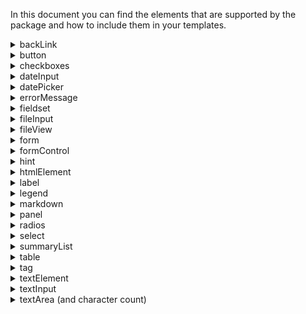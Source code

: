 In this document you can find the elements that are supported by the package and how to include them in your templates.

<details>
  <summary>backLink</summary>
  
## backLink

This element is used to add a back link as defined in the [UDS - backLink](https://gov-cy.github.io/govcy-design-system-docs/components/back_link/).

**Element name** : `backLink`

**Parameters** :
```js
/**
@param {string} lang The language used. Can be 'en','el'. Optional. 
@param {object} text The button text. Will escape text. Example `{en:"Content",el:"Περιεχομένο"}` 
@param {string} classes Additional classes to add to the button. Optional 
@param {string} href The URL to navigate when clicked. Optional, default is 'javascript:history.back()'
**/ 
```

**JSON Example** 
```json
{
    "element": "backLink",
    "params": {
        "text": {
            "en": "Back",
            "el": "Πίσω"
        }
    }
}
```

**Nunjucks Example** 

```Nunjucks
{{ 
    govcyElement(
        "backLink",
        {text:{en:"Back",el:"Πίσω"} }
    ) 
}}
```
</details>

<details>
  <summary>button</summary>
  
## button

This element is used to add a button as defined in the [UDS - button](https://gov-cy.github.io/govcy-design-system-docs/components/button/).

**Element name** : `button`

**Parameters** :
```js
/**
 @param {string} lang The language used. Can be 'en','el'. Optional. 
 @param {object} text The button text. Will escape text. Example `{en:"Content",el:"Περιεχομένο"}` 
 @param {string} variant The button variant. Optional, default is 'primary'. Can be 'primary', 'secondary', 'warning', 'success' 
 @param {string} id The id of the button. Optional 
 @param {string} type The button input type. Optional, default is button. Can be button or submit 
 @param {string} classes Additional classes to add to the button. Optional 
 @param {string} prototypeNavigate WARNING Only to be used for prototypes. the URL to navigate when clicked Optional
**/ 
```

**JSON Example** 
```json
{
    "element": "button",
    "params": {
        "text": {
            "en": "Continue",
            "el": "Συνέχεια"
        },
        "variant": "success",
        "id": "success-button"
    }
}
```

**Nunjucks Example** 

```Nunjucks
{{ 
    govcyElement(
        "button",
        {
            text:{en:"Continue",el:"Συνέχεια"}, 
            variant:"success", 
            id:"success-button"
        }
    ) 
}}
```
</details>

<details>
  <summary>checkboxes</summary>
  
## checkboxes

This element is used to add checkboxes as defined in the [UDS - checkbox](https://gov-cy.github.io/govcy-design-system-docs/components/checkbox/).

**Element name** : `checkboxes`

**Parameters** :
```js
/**
 @param {object} legend The legend text. Will escape text. Example `{en:"Content",el:"Περιεχομένο"}`
 @param {string} id The id prefix for the options. Will escape text. 
 @param {string} name The name used in checkbox. Will escape text. 
 @param {string} hint The hint text. Optional. Will escape text 
 @param {boolean} isPageHeading Is the label also the page heading? Optional, default is false. Can be true,false 
 @param {string} classes Additional classes to add to the outer fieldset. Optional 
 @param {object} error If not empty there is an error message and displays the error variant. Optional, default is ''. Will escape text. Example `{en:"Content",el:"Περιεχομένο"}`
 @param {boolean} hideFormControlError If true, hides the form control error (red line on the left). Mostly used in conditional radio elements. Optional    
 @param {string} lang The language used. Can be 'en','el'. Optional.
 @param {array} items The array of items to turn onto checkbox 
    i.e. `[
            {
                value: "yes",
                text: {en:"Yes",el:"Ναι"}
            },
            {
                value: "no",
                text: {en:"No",el:"Όχι"}
            },
            {
                type: "or",
                altOrText: {en:"If not",el:"Αν όχι"},
                value: "maybe",
                hint: {en:"We want you to be absolutely sure",el:"Θέλουμε να είστε απολύτως σίγουροι"},
                text: {en:"Maybe",el:"Ίσως"}
            }
        ]`
        @param {string} item.type The item type. Can be empty,'or','and'. Optional, default is empty  
        @param {string} item.value The value of the checkbox.  
        @param {object} item.text The label of the checkbox. Example `{en:"Content",el:"Περιεχομένο"}`  
        @param {object} item.hint The hint of the checkbox. Example `{en:"Content",el:"Περιεχομένο"}`  
        @param {object} item.altAndText The and text. Optional, default is `{en:"And",el:"Και"}
        @param {object} item.altOrText The or text. Optional, default is `{en:"Or",el:"Ή"}
**/ 
```

**JSON Example** 
```json
{
    "element": "checkboxes",
    "params": {
        "id": "are-you-sure",
        "name": "are-you-sure",
        "legend": {
            "en": "Are you sure?",
            "el": "Είστε σίγουροι?"
        },
        "items": [
            {
                "value": "yes",
                "text": {
                    "en": "Yes",
                    "el": "Ναι"
                }
            },
            {
                "value": "no",
                "text": {
                    "en": "No",
                    "el": "Όχι"
                }
            }
        ]
    }
}
```

**Nunjucks Example** 

```Nunjucks
{{ 
    govcyElement(
        "checkboxes",
        {
            id:"are-you-sure"
            ,name:"are-you-sure"
            ,legend:{en:"Are you sure?",el:"Είστε σίγουροι?"}
            ,items:[
                {
                    value: "yes",
                    text: {en:"Yes",el:"Ναι"}
                },
                {
                    value: "no",
                    text: {en:"No",el:"Όχι"}
                }
            ]
        }
    ) 
}}
```
**Notes** :
In order to get the gov.cy styles, you need to add it inside a `form` element. 
</details>

<details>
  <summary>dateInput</summary>
  
## dateInput

This element is used to add date input as defined in the [UDS - date input](https://gov-cy.github.io/govcy-design-system-docs/components/date_input/).

**Element name** : `dateInput`

**Parameters** :
```js
/**
 @param {object} legend The label text. Will escape text. Example `{en:"Content",el:"Περιεχομένο"}`  
 @param {string} id The id of the dateInput parts. For example `id_day`, `id_month` and `id_year`. Will escape text. 
 @param {string} name The name of the dateInput parts. For example `name_day`, `name_month` and `name_year` . Will escape text. 
 @param {object} hint The hint text. Optional. Will escape text. Example `{en:"Content",el:"Περιεχομένο"}`  
 @param {boolean} isPageHeading Is the label also the page heading? Optional, default is false. Can be true,false 
 @param {string} classes Additional classes to add to the outer `govcy-form-control` container. Optional 
 @param {object} error If not empty there is an error message and displays the error variant. Optional, default is ''. Will escape text. Example `{en:"Content",el:"Περιεχομένο"}`
 @param {boolean} hideFormControlError If true, hides the form control error (red line on the left). Mostly used in conditional radio elements. Optional    
 @param {string} variant The variant. Can be 'desktop','mobile', default is mobile. Optional.
 @param {boolean} isBirthday Is it a birthday?. Optional.
 @param {boolean} hasDayError Does the day have an error?. Optional.
 @param {boolean} hasMonthError Does the month have an error?. Optional.
 @param {boolean} hasYearError Does the year have an error?. Optional.
 @param {string} lang The language used. Can be 'en','el'. Optional.
**/ 
```

**JSON Example** 
```json
{
    "element": "dateInput",
    "params":{
        "id":"govcy-test-87",
        "name":"govcy-test-87",
        "isPageHeading":true,
        "variant":"desktop",
        "hasDayError":false,
        "hasMonthError":true,
        "hasYearError":true,
        "isBirthday":true,
        "classes":"govcy-test-class",
        "hint": {"en":"This is a hint","el":"This is a hint el"},
        "error": {"en":"This is an error","el":"This is an error el"},
        "legend": {"en":"This is a date input","el":"This is a date input"}
    }
}
```

**Nunjucks Example** 

```Nunjucks
{{ 
    govcyElement(
        "dateInput",
        {
            "id":"govcy-test-87",
            "name":"govcy-test-87",
            "isPageHeading":true,
            "variant":"desktop",
            "hasDayError":false,
            "hasMonthError":true,
            "hasYearError":true,
            "isBirthday":true,
            "classes":"govcy-test-class",
            "hint": {"en":"This is a hint","el":"This is a hint el"},
            "error": {"en":"This is an error","el":"This is an error el"},
            "legend": {"en":"This is a date input","el":"This is a date input"}
        }
    ) 
}}
```
**Notes** :
In order to get the gov.cy styles, you need to add it inside a `form` element. 
</details>

<details>
  <summary>datePicker</summary>
  
## datePicker

This element is used to add date picker as defined in the [UDS - date picker](https://gov-cy.github.io/govcy-design-system-docs/components/date_picker/).

**Element name** : `datePicker`

**Parameters** :
```js
/**
 @param {object} label The label text. Will escape text. Example `{en:"Content",el:"Περιεχομένο"}`  
 @param {string} id The id of the datePicker. Will escape text. 
 @param {string} name The name of the datePicker. Will escape text. 
 @param {object} hint The hint text. Optional. Will escape text. Example `{en:"Content",el:"Περιεχομένο"}`  
 @param {boolean} isPageHeading Is the label also the page heading? Optional, default is false. Can be true,false 
 @param {string} classes Additional classes to add to the outer `govcy-form-control` container. Optional 
 @param {object} error If not empty there is an error message and displays the error variant. Optional, default is ''. Will escape text. Example `{en:"Content",el:"Περιεχομένο"}`
 @param {boolean} hideFormControlError If true, hides the form control error (red line on the left). Mostly used in conditional radio elements. Optional    
 @param {string} dataMinDate The min date allowed in `YYYY-MM-DD` format. Optional.
 @param {string} dataMaxDate The max date allowed in `YYYY-MM-DD` format. Optional.
 @param {string} lang The language used. Can be 'en','el'. Optional.
**/ 
```

**JSON Example** 
```json
{
    "element": "datePicker",
    "params":{
        "id":"govcy-test-84",
        "name":"govcy-test-84",
        "isPageHeading": true,
        "classes": "test-class",
        "dataMinDate": "2025-03-01",
        "dataMaxDate": "2025-03-10",
        "label": {"en":"Default values","el":"Default values el"},
        "hint": {"en":"This is a hint","el":"This is a hint el"},
        "error": {"en":"This is an error","el":"This is an error el"}
    }
}
```

**Nunjucks Example** 

```Nunjucks
{{ 
    govcyElement(
        "datePicker",
        {
            "id":"govcy-test-84",
            "name":"govcy-test-84",
            "isPageHeading": true,
            "classes": "test-class",
            "dataMinDate": "2025-03-01",
            "dataMaxDate": "2025-03-10",
            "label": {"en":"Default values","el":"Default values el"},
            "hint": {"en":"This is a hint","el":"This is a hint el"},
            "error": {"en":"This is an error","el":"This is an error el"}
        }
    ) 
}}
```
**Notes** :
In order to get the gov.cy styles, you need to add it inside a `form` element. 
</details>

<details>
  <summary>errorMessage</summary>
  
## errorMessage

This element is used to add an error message as defined in the [UDS - error message](https://gov-cy.github.io/govcy-design-system-docs/components/error_message/).

**Element name** : `errorMessage`

**Parameters** :
```js
/**
 @param {object} message The error message text. Will escape text. Example `{en:"Content",el:"Περιεχομένο"}` 
 @param {string} id The error message id. Will escape text 
 @param {string} lang The language used. Can be 'en','el'. Optional, default is 'el'.
 @param {string} classes Additional classes to add to the outer div. Optional 
**/ 
```

**JSON Example** 
```json
{
    "element": "errorMessage",
    "params": {
        "message": {
            "en": "Error message",
            "el": "Περιεχομένο"
        },
        "id": "input-error-message"
    }
}
```

**Nunjucks Example** 

```Nunjucks
{{ govcyElement(
    "errorMessage",
        {
            message:{en:"Error message",el:"Περιεχομένο"}, 
            id:"input-error-message"
        }
    ) 
}}
```
**Notes** :
- In order to get the gov.cy styles, you need to add it inside a `form` and a `formControl` element. 
- This component is called inside individual form elements such as `textInput`, `select`, `checkboxes` and so on.

</details>

<details>
  <summary>fieldset</summary>
  
## fieldset

This element is used to add a fieldset as defined in the [UDS - fieldset](https://gov-cy.github.io/govcy-design-system-docs/components/fieldset/).

**Element name** : `fieldset`

**Parameters** :
```js
/**
 @param {string} id The hint id. Will escape text. Optional
 @param {string} classes Additional classes to add to the outer div. Optional 
 @param {string} ariaDescribedby Ids of aria-describedby. To be used for hints and errors. Optional 
 @param {string} ariaRole The ARIA role attribute. Optional.
 @param {string} lang The language used. Can be 'en','el'. Optional.
 @param {array} elements If defined will be rendered elements inside the form. 
    i.e. `[
            {element:"button",params:{text:{en:"Button 1",el:"Κουμπί 1"},lang:"en",id:"govcy-test-23b"} },
            {element:"button",params:{text:{en:"Button 2",el:"Κουμπί 2"},variant:'secondary',lang:"en",id:"govcy-test-23c"} },
        ]`

**/ 
```

**JSON Example** 
```json
{
    "element": "fieldset",
    "params": {
        "id": "govcy-test-30",
        "elements": [
            {
                "element": "textInput",
                "params": {
                    "label": {
                        "en": "English label",
                        "el": "Ελληνικά label"
                    },
                    "id": "govcy-test-30a"
                }
            },
            {
                "element": "htmlElement",
                "params": {
                    "text": {
                        "en": "<p>English text</p>",
                        "el": "<p>Ελληνικά text</p>"
                    }
                }
            }
        ]
    }
}
```

**Nunjucks Example** 

```Nunjucks
{{ govcyElement(
    "fieldset",
        {
            id:"govcy-test-30"
            ,elements:[
                {
                    element: "textInput",
                    params: {
                        label:{en:"English label",el:"Ελληνικά label"}
                        ,id:"govcy-test-30a"
                    }
                }
                ,{
                    element: "htmlElement",
                    params: {
                        text:{en:"<p>English text</p>",el:"<p>Ελληνικά text</p>"}
                    }
                }
            ]
        }
    ) 
}}
```
**Notes** :
In order to get the gov.cy styles, you need to add it inside a `form` element. 
</details>

<details>
  <summary>fileInput</summary>
  
## fileInput

This element is used to add a fileInput as defined in the [UDS - file upload](https://gov-cy.github.io/govcy-design-system-docs/components/file/).

**Element name** : `fileInput`

**Parameters** :
```js
/**
 @param {object} label The label text. Will escape text. Example `{en:"Content",el:"Περιεχομένο"}`  
 @param {string} id The input id. Will escape text 
 @param {string} name The input name. Will escape text. Optional
 @param {object} hint The hint text. Optional. Will escape text. Example `{en:"Content",el:"Περιεχομένο"}`   
 @param {boolean} isPageHeading Is the label also the page heading? Optional, default is false. Can be true,false 
 @param {string} classes Additional classes to add to the outer div. Optional 
 @param {object} error If not empty there is an error message and displays the error variant. Optional, default is ''. Will escape text. Example `{en:"Content",el:"Περιεχομένο"}`
 @param {boolean} hideFormControlError If true, hides the form control error (red line on the left). Mostly used in conditional radio elements. Optional     
 @param {string} lang The language used. Can be 'en','el'. Optional.
**/ 
```

**JSON Example** 
```json
{
    "element": "fileInput",
    "params": {
        "id": "govcy-test-46",
        "name": "govcy-test-46",
        "classes": "govcy-test-class",
        "label": {
            "en": "File input: English with all possible options",
            "el": "Ελληνικά label"
        },
        "hint": {
            "en": "English hint",
            "el": "Ελληνικά hint"
        },
        "error": {
            "en": "English error",
            "el": "Ελληνικά error"
        },
        "isPageHeading": true
    }
}
```

**Nunjucks Example** 

```Nunjucks
{{ govcyElement(
    "fileInput",
        {
            id:"govcy-test-46",
            name:"govcy-test-46",
            classes:"govcy-test-class",
            label:{en:"File input: English with all possible options",el:"Ελληνικά label"},
            hint:{en:"English hint",el:"Ελληνικά hint"},
            error:{en:"English error",el:"Ελληνικά error"},
            isPageHeading: true
        }
    ) 
}}
```
**Notes** :
In order to get the gov.cy styles, you need to add it inside a `form` element. 
</details>

<details>
  <summary>fileView</summary>
  
## fileView

This element is used to add a fileView as defined in the [UDS - file upload, previously uploaded file](https://gov-cy.github.io/govcy-design-system-docs/components/file/#previously-uploaded-file).

**Element name** : `fileView`

**Parameters** :
```js
/**
 @param {object} label The label text. Will escape text. `{en:"Content",el:"Περιεχομένο"}`
 @param {string} viewHref The view link's href. Will escape text 
 @param {string} deleteHref The delete link's href. Will escape text 
 @param {object} visuallyHiddenText The visuallyHiddenText text. Optional. Will escape text. `{en:"Content",el:"Περιεχομένο"}` 
 @param {object} hint The hint text. Optional. Will escape text. `{en:"Content",el:"Περιεχομένο"}`
 @param {string} classes Additional classes to add to the outer div. Optional
 @param {boolean} isPageHeading Is the label also the page heading? Optional, default is false. Can be true,false 
 @param {string} lang The language used. Can be 'en','el'. Optional.
**/ 
```

**JSON Example** 
```json
{
    "element": "fileView",
    "params": {
        "id": "govcy-test-50",
        "viewHref": "#view50",
        "deleteHref": "#delete50",
        "classes": "govcy-test-class",
        "isPageHeading": true,
        "label": {
            "en": "File view: English with all possible options",
            "el": "Ελληνικά label"
        },
        "hint": {
            "en": "English hint",
            "el": "Ελληνικά hint"
        },
        "visuallyHiddenText": {
            "en": "English visuallyHiddenText",
            "el": "Ελληνικά visuallyHiddenText"
        }
    }
}
```

**Nunjucks Example** 

```Nunjucks
{{ govcyElement(
    "fileView",
        {
            id:"govcy-test-50",
            viewHref:"#view50",
            deleteHref:"#delete50",
            classes:"govcy-test-class",
            isPageHeading: true,
            label:{en:"File view: English with all possible options",el:"Ελληνικά label"},
            hint:{en:"English hint",el:"Ελληνικά hint"},
            visuallyHiddenText:{en:"English visuallyHiddenText",el:"Ελληνικά visuallyHiddenText"}
        }
    ) 
}}
```
**Notes** :
In order to get the gov.cy styles, you need to add it inside a `form` element. 
</details>

<details>
  <summary>form</summary>
  
## form

This element is used to add a form as defined in the [UDS](https://gov-cy.github.io/govcy-design-system-docs/). There is no distinct definition for the form element in the design system, but it is used by all input elements.

**Element name** : `form`

**Parameters** :
```js
/**
 @param {string} action. Will escape text 
 @param {string} id The hint id. Will escape text 
 @param {string} classes Additional classes to add to the outer div. Optional 
 @param {array} elements If defined will be rendered elements inside the form. 
    i.e. `[
            {element:"button",params:{text:{en:"Button 1",el:"Κουμπί 1"},lang:"en",id:"govcy-test-23b"} },
            {element:"button",params:{text:{en:"Button 2",el:"Κουμπί 2"},variant:'secondary',lang:"en",id:"govcy-test-23c"} },
        ]`
**/ 
```

**JSON Example** 
```json
{
    "element": "form",
    "params": {
        "action": "test-action",
        "id": "govcy-test-14",
        "elements": [
            {
                "element": "formControl",
                "params": {
                    "id": "govcy-test-15",
                    "elements": [
                        {
                            "element": "htmlElement",
                            "params": {
                                "text": {
                                    "en": "Form with action"
                                }
                            }
                        }
                    ]
                }
            }
        ]
    }
}
```

**Nunjucks Example** 

It can be called as a `call`, with text inside the tag as follows:

```Nunjucks
{% call govcyElement("form",{ action:"test-action", id:"govcy-test-14"}) %}
    {% call govcyElement("formControl",{ id:"govcy-test-15"}) %}
        Form with action
    {% endcall %}
{% endcall %}
```

OR it can be called using the `param.elements` array as follows: 

```Nunjucks
{{ govcyElement(
    "form",
        {
            action:"test-action", 
            id:"govcy-test-14",
            "elements": [
                {
                    "element": "formControl",
                    "params": {
                        "id": "govcy-test-15",
                        "elements": [
                            {
                                "element": "htmlElement",
                                "params": {
                                    "text": {
                                        "en": "Form with action"
                                    }
                                }
                            }
                        ]
                    }
                }
            ]
        }
    ) 
}}
```

</details>

<details>
  <summary>formControl</summary>
  
## formControl

This element is used to add a formControl as defined in the [UDS](https://gov-cy.github.io/govcy-design-system-docs/). There is no distinct definition for the formControl element in the design system, but it is used by all input elements.

Individual input elements have the formControl element included, so there is no need to include it, unless you are building a custom component.

**Element name** : `formControl`

**Parameters** :
```js
/**
 @param {string} id The hint id. Will escape text. Optional
 @param {string} classes Additional classes to add to the outer div. Optional 
 @param {string} isError Is there a validation error and need to render the errror variant? Optional, default is false. Can be true,false 
 @param {string} lang The language used. Can be 'en','el'. Optional.
 @param {array} elements If defined will be rendered elements inside the form. 
    i.e. `[
            {element:"button",params:{text:{en:"Button 1",el:"Κουμπί 1"},lang:"en",id:"govcy-test-23b"} },
            {element:"button",params:{text:{en:"Button 2",el:"Κουμπί 2"},variant:'secondary',lang:"en",id:"govcy-test-23c"} },
        ]`
**/ 
```

**JSON Example** 
```json
{
    "element": "form",
    "params": {
        "action": "test-action",
        "id": "govcy-test-14",
        "elements": [
            {
                "element": "formControl",
                "params": {
                    "id": "govcy-test-15",
                    "elements": [
                        {
                            "element": "htmlElement",
                            "params": {
                                "text": {
                                    "en": "Form with action"
                                }
                            }
                        }
                    ]
                }
            }
        ]
    }
}
```

**Nunjucks Example** 

It can be called as a `call`, with text inside the tag as follows:

```Nunjucks
{% call govcyElement("form",{ action:"test-action", id:"govcy-test-14"}) %}
    {% call govcyElement("formControl",{ id:"govcy-test-15"}) %}
        Form with action
    {% endcall %}
{% endcall %}
```

OR it can be called using the `param.elements` array as follows: 

```Nunjucks
{{ govcyElement(
    "form",
        {
            action:"test-action", 
            id:"govcy-test-14",
            "elements": [
                {
                    "element": "formControl",
                    "params": {
                        "id": "govcy-test-15",
                        "elements": [
                            {
                                "element": "htmlElement",
                                "params": {
                                    "text": {
                                        "en": "Form with action"
                                    }
                                }
                            }
                        ]
                    }
                }
            ]
        }
    ) 
}}
```


**Notes** :
- In order to get the gov.cy styles, you need to add it inside a `form` element. 
- This component is called inside individual form elements such as `textInput`, `select`, `checkboxes` and so on.

</details>

<details>
  <summary>hint</summary>
  
## hint

This element is used to add a hint as defined in the [UDS](https://gov-cy.github.io/govcy-design-system-docs/). There is no distinct definition for the hint element in the design system, but it is used by all input elements.

Individual input elements have the hint element included, so there is no need to include it, unless you are building a custom component.

**Element name** : `hint`

**Parameters** :
```js
/**
 @param {string} lang The language used. Can be 'en','el'. Optional. 
 @param {object} hint The label text. Will escape text. Example `{en:"Content",el:"Περιεχομένο"}` 
 @param {string} id The hint id. Will escape text 
 @param {string} classes Additional classes to add to the outer div. Optional 
**/ 
```

**JSON Example** 
```json
{
    "element": "hint",
    "params": {
        "hint": {
            "en": "This is the hint element by itself ",
            "el": "Περιεχομένο"
        },
        "classes": "govcy-test-class",
        "id": "govcy-test-2"
    }
}
```

**Nunjucks Example** 

```Nunjucks
{{ govcyElement(
    "hint",
        {
            hint:{en:"This is the hint element by itself ",el:"Περιεχομένο"}, 
            classes:"govcy-test-class", 
            id:"govcy-test-2"
        }
    ) 
}}
```


**Notes** :
- This component is called inside individual form elements such as `textInput`, `select`, `checkboxes` and so on.

</details>

<details>
  <summary>htmlElement</summary>
  
## htmlElement

This element is used to add a htmlElement. There is no distinct definition for the htmlElement element in the design system. Use it when you want to render custom HTML.

<u>**CAUTION**</u>

Ths element will also allow you to add scripts and other potentially dangerous elements that could have negative consequences, so use with care.

**Element name** : `htmlElement`

**Parameters** :
```js
/**
 @param {string} lang The language used. Can be 'en','el'. Optional. 
 @param {object} text The text. Will not escape text, Example `{en:"Content",el:"Περιεχομένο"}` 
**/ 
```

**JSON Example** 
```json
{
    "element": "htmlElement",
    "params": {
        "text": {
            "en": "<div>This is a div</div>"
        }
    }
}
```

**Nunjucks Example** 

```Nunjucks
{{ govcyElement(
    "htmlElement",
        {
            "text": 
            {
                "en": "<div>This is a div</div>"
            }
        }
    ) 
}}
```

</details>

<details>
  <summary>label</summary>
  
## label

This element is used to add a label as defined in the [UDS](https://gov-cy.github.io/govcy-design-system-docs/patterns/labels_and_legend_headings/). There is no distinct definition for the label element in the design system, but it is used by all input elements.

Individual input elements have the label element included, so there is no need to include it, unless you are building a custom component.

**Element name** : `label`

**Parameters** :
```js
/**
 @param {string} lang The language used. Can be 'en','el'. Optional. 
 @param {object} label The label text. Will escape text. Example `{en:"Content",el:"Περιεχομένο"}` 
 @param {string} id The label id. Will escape text 
 @param {string} for The input id used in `for`. Will escape text 
 @param {boolean} isPrimary Is the label a primary? Optional, default is true. Can be true,false 
 @param {boolean} isPageHeading Is the label also the page heading? Optional, default is false. Can be true,false 
 @param {boolean} isHTML Is the label an HTML and can be reproduced without escaping? Optional, default is false. Can be true,false 
 @param {string} classes Additional classes to add to the outer div. Optional 
**/ 
```

**JSON Example** 
```json
{
    "element": "label",
    "params": {
        "label": {
            "en": "This is the label content",
            "el": "Περιεχομένο"
        },
        "for": "govcy-label-for-id",
        "id": "govcy-test-4",
        "isPrimary": true,
        "isPageHeading": true,
        "isHTML": true
    }
}
```

**Nunjucks Example** 

```Nunjucks
{{ govcyElement(
    "label",
    {
        "label": {
            "en": "This is the label content",
            "el": "Περιεχομένο"
        },
        "for": "govcy-label-for-id",
        "id": "govcy-test-4",
        "isPrimary": true,
        "isPageHeading": true,
        "isHTML": true
    }
    ) 
}}
```


**Notes** :
- This component is called inside individual form elements such as `textInput`, `select`, `checkboxes` and so on.

</details>

<details>
  <summary>legend</summary>
  
## legend

This element is used to add a legend as defined in the [UDS](https://gov-cy.github.io/govcy-design-system-docs/patterns/labels_and_legend_headings/). There is no distinct definition for the legend element in the design system, but it is used by all input elements.
Individual input elements have the legend element included, so there is no need to include it, unless you are building a custom component.

**Element name** : `legend`

**Parameters** :
```js
/**
 @param {string} lang The language used. Can be 'en','el'. Optional. 
 @param {object} legend The legend text. Will escape text. Example `{en:"Content",el:"Περιεχομένο"}` 
 @param {string} id The legend id. Will escape text 
 @param {boolean} isPageHeading Is the legend also the page heading? Optional, default is false. Can be true,false 
 @param {string} classes Additional classes to add to the outer div. Optional 
**/ 
```

**JSON Example** 
```json
{
    "element": "legend",
    "params": 
    {
        "legend": {
            "en": "This is the legend content",
            "el": "Περιεχομένο"
        },
        "id": "govcy-test-5",
        "isPageHeading": true,
        "classes": "govcy-test-class"
    }
}
```

**Nunjucks Example** 

```Nunjucks
{{ govcyElement(
    "legend",
    {
        "legend": {
            "en": "This is the legend content",
            "el": "Περιεχομένο"
        },
        "id": "govcy-test-5",
        "isPageHeading": true,
        "classes": "govcy-test-class"
    }
    ) 
}}
```


**Notes** :
- In order to get the gov.cy styles, you need to add it inside a `form` and `fieldset` element. 
- This component is called inside individual form elements such as `checkboxes`, `radios` and so 

</details>

<details>
  <summary>markdown</summary>
  
## markdown

This element is used to add a html using markdown. There is no distinct definition for the markdown element in the design system. Use it when you want to render custom HTML using markdown.

<u>**CAUTION**</u>

Ths element will also allow you to add scripts and other potentially dangerous elements that could have negative consequences, so use with care.

**Element name** : `markdown`

**Parameters** :
```js
/**
 @param {string} lang The language used. Can be 'en','el'. Optional. 
 @param {object} text The text. Will not escape text, Example `{en:"\n## Header 2\nThis is a **Markdown-it**",el:"## Τίτλος 2\nΑυτό είναι **Markdown-it**"}` 
**/ 
```

**JSON Example** 
```json
{
    "element": "markdown",
    "params": {
        "text": {
            "el": "## Τίτλος 2\nΑυτό είναι **Markdown-it**",
            "en":"\n## Header 2\nThis is a **Markdown-it**"
        }
    }
}
```

**Nunjucks Example** 

```Nunjucks
{{ govcyElement(
    "markdown",
        {
            "text": 
            {
                "el": "## Τίτλος 2\nΑυτό είναι **Markdown-it**",
                "en":"\n## Header 2\nThis is a **Markdown-it**"
            }
        }
    ) 
}}
```

</details>

<details>
  <summary>panel</summary>
  
## panel

This element is used to add a html using [UDS - panel](https://gov-cy.github.io/govcy-design-system-docs/components/panel/). 

**Element name** : `panel`

**Parameters** :
```js
/**
 @param {string} lang The language used. Can be 'en','el'. Optional. 
 @param {object} header if defined, will rendered the `<h1>` inside the panel. Will escape text. Example `{en:"Content",el:"Περιεχομένο"}` 
 @param {object} body if defined, will rendered the body in a `<p>` inside the panel. Will escape text. Example `{en:"Content",el:"Περιεχομένο"}` 
 @param {object} referenceNumber if defined, will rendered the reference number in a `<p>` inside the panel. Will escape text. Example `{en:"Content",el:"Περιεχομένο"}` 
 @param {array} elements if defined, govcy-elements to be rendered inside the panel. 
    i.e. `[
            {element:"button",params:{text:{en:"Button 1",el:"Κουμπί 1"},lang:"en",id:"govcy-test-23b"} },
            {element:"button",params:{text:{en:"Button 2",el:"Κουμπί 2"},variant:'secondary',lang:"en",id:"govcy-test-23c"} },
        ]`
 @param {string} id The label id. Will escape text 
 @param {string} background The background class of the panel. Default is `govcy-bg-success`. Will escape text 
 @param {string} classes Additional classes to add to the outer div. Optional 
**/ 
```

**JSON Example** 
```json
{
    "element": "panel",
    "params" : {
        "id":"govcy-test-82",
        "lang":"el",
        "header": {"en":"Your application has been sent","el":"Η αίτησή σας έχει σταλεί"},
        "body": {"en":"Your Reference Number","el":"Ο αριθμός αναφοράς σας"},
        "referenceNumber": {"en":"C123456","el":"Π123456"},
        "elements": [
            {"element":"htmlElement","params":{"text":{"en":"test ","el":"test el "} } }
            ,{"element":"tag","params":{"lang":"en","text":{"en":"Adult","el":"el Adult"}, "classes":"govcy-tag-gray"} }
        ]
    }
}
```

**Nunjucks Example** 

```Nunjucks
{{ govcyElement("panel",{
    "id":"govcy-test-82",
    "lang":"el",
    "header": {"en":"Your application has been sent","el":"Η αίτησή σας έχει σταλεί"},
    "body": {"en":"Your Reference Number","el":"Ο αριθμός αναφοράς σας"},
    "referenceNumber": {"en":"C123456","el":"Π123456"},
    "elements": [
        {"element":"htmlElement","params":{"text":{"en":"test ","el":"test el "} } }
        ,{"element":"tag","params":{"lang":"en", "text":{"en":"Adult","el":"el Adult"}, "classes":"govcy-tag-gray"} }
    ]
})}}
```

</details>

<details>
  <summary>radios</summary>
  
## radios

This element is used to add radios as defined in the [UDS - radios](https://gov-cy.github.io/govcy-design-system-docs/components/radio/).

**Element name** : `radios`

**Parameters** :
```js
/**
 @param {object} legend The legend text. Will escape text. Example `{en:"Content",el:"Περιεχομένο"}`
 @param {string} id The id prefix for the options. Will escape text. 
 @param {string} name The name used in radio. Will escape text. 
 @param {string} hint The hint text. Optional. Will escape text 
 @param {boolean} isPageHeading Is the label also the page heading? Optional, default is false. Can be true,false 
 @param {boolean} isInline Are the radios inline type? Optional, default is false. Can be true,false 
 @param {string} classes Additional classes to add to the outer fieldset. Optional  
 @param {object} error If not empty there is an error message and displays the error variant. Optional, default is ''. Will escape text. Example `{en:"Content",el:"Περιεχομένο"}`
 @param {boolean} hideFormControlError If true, hides the form control error (red line on the left). Mostly used in conditional radio elements. Optional    
 @param {string} lang The language used. Can be 'en','el'. Optional.
 @param {array} items The array of items to turn onto radio 
    i.e. `[
            {
                        value: "yes",
                        text: {en:"Yes",el:"Ναι"}
            },
            {
                value: "no",
                text: {en:"No",el:"Όχι"}
            },
            {
                type: "or",
                altOrText: {en:"If not",el:"Αν όχι"},
                value: "maybe",
                hint: {en:"We want you to be absolutely sure",el:"Θέλουμε να είστε απολύτως σίγουροι"},
                text: {en:"Maybe",el:"Ίσως"}
            }
        ]`
        @param {string} item.type The item type. Can be empty,'or','and'. Optional, default is empty  
        @param {string} item.value The value of the radio.  
        @param {object} item.text The label of the radio. Example `{en:"Content",el:"Περιεχομένο"}`  
        @param {object} item.hint The hint of the radio. Example `{en:"Content",el:"Περιεχομένο"}`  
        @param {object} item.altAndText The and text. Optional, default is `{en:"And",el:"Και"}
        @param {object} item.altOrText The or text. Optional, default is `{en:"Or",el:"Ή"}
        @param {array} item.conditionalElements The conditional elements for this radio item. Optional. This will be an array of elements.
        @param {boolean} item.conditionalHasErrors The conditional elements for this radio item has error. Optional.
        i.e. `[
            {element:"button",params:{text:{en:"Button 1",el:"Κουμπί 1"},lang:"en",id:"govcy-test-23b"} },
            {element:"button",params:{text:{en:"Button 2",el:"Κουμπί 2"},variant:'secondary',lang:"en",id:"govcy-test-23c"} }
        ]
**/ 
```

**JSON Example** 
```json
{
    "element": "radios",
    "params": {
        "id":"govcy-test-71"
        ,"name":"govcy-test-71"
        ,"lang":"el"
        ,"legend":{"en":"English legend","el":"Radios: Ελληνικά with all options possible"}
        ,"hint":{"en":"English hint","el":"Ελληνικά hint"}
        ,"error":{"en":"English error","el":"Ελληνικά error"}
        ,"isPageHeading": true
        ,"isInline": false
        ,"classes":"govcy-test-class"
        ,"items":[
            {
                "value": "yes",
                "text": {"en":"Yes","el":"Ναι"}
            },
            {
                "value": "no",
                "hint": {"en":"English hint for no","el":"Ελληνικά hint for no"},
                "text": {"en":"No","el":"Όχι"},
                "conditionalHasErrors": true,
                "conditionalElements": [
                    {
                        "element": "textInput",
                        "params": {
                            "label":{"en":"English","el":"Όνομα"}
                            ,"id":"govcy-test-71a"
                            ,"name":"govcy-test-71a"
                            ,"error":{"en":"English error","el":"Ελληνικά error"}
                        }
                    },
                    {
                        "element": "fileInput",
                        "params": {
                            "label":{"en":"English","el":"File"}
                            ,"id":"govcy-test-71a1"
                            ,"name":"govcy-test-71a1"
                            ,"error":{"en":"English error","el":"Ελληνικά error"}
                        }
                    }
                ]
            },
            {
                "type": "or",
                "altOrText": {"en":"If not","el":"Αν όχι"},
                "value": "maybe",
                "hint": {"en":"We want you to be absolutely sure","el":"Θέλουμε να είστε απολύτως σίγουροι"},
                "text": {"en":"Maybe","el":"Ίσως"},
                "conditionalElements": [
                    {
                        "element": "textElement",
                        "params": {
                            "text":{"en":"Conditional element","el":"Ελληνικά conditional element"}
                        }
                    },
                    {
                        "element": "textInput",
                        "params": {
                            "label":{"en":"English","el":"Email"}
                            ,"id":"govcy-test-71b"
                            ,"name":"govcy-test-71b"
                            ,"type": "email"
                        }
                    }
                ]
            }
        ]
    }
}
```

**Nunjucks Example** 

```Nunjucks
{{ 
    govcyElement(
        "radios",
        {
            "id":"govcy-test-71"
            ,"name":"govcy-test-71"
            ,"lang":"el"
            ,"legend":{"en":"English legend","el":"Radios: Ελληνικά with all options possible"}
            ,"hint":{"en":"English hint","el":"Ελληνικά hint"}
            ,"error":{"en":"English error","el":"Ελληνικά error"}
            ,"isPageHeading": true
            ,"isInline": false
            ,"classes":"govcy-test-class"
            ,"items":[
                {
                    "value": "yes",
                    "text": {"en":"Yes","el":"Ναι"}
                },
                {
                    "value": "no",
                    "hint": {"en":"English hint for no","el":"Ελληνικά hint for no"},
                    "text": {"en":"No","el":"Όχι"},
                    "conditionalHasErrors": true,
                    "conditionalElements": [
                        {
                            "element": "textInput",
                            "params": {
                                "label":{"en":"English","el":"Όνομα"}
                                ,"id":"govcy-test-71a"
                                ,"name":"govcy-test-71a"
                                ,"error":{"en":"English error","el":"Ελληνικά error"}
                            }
                        },
                        {
                            "element": "fileInput",
                            "params": {
                                "label":{"en":"English","el":"File"}
                                ,"id":"govcy-test-71a1"
                                ,"name":"govcy-test-71a1"
                                ,"error":{"en":"English error","el":"Ελληνικά error"}
                            }
                        }
                    ]
                },
                {
                    "type": "or",
                    "altOrText": {"en":"If not","el":"Αν όχι"},
                    "value": "maybe",
                    "hint": {"en":"We want you to be absolutely sure","el":"Θέλουμε να είστε απολύτως σίγουροι"},
                    "text": {"en":"Maybe","el":"Ίσως"},
                    "conditionalElements": [
                        {
                            "element": "textElement",
                            "params": {
                                "text":{"en":"Conditional element","el":"Ελληνικά conditional element"}
                            }
                        },
                        {
                            "element": "textInput",
                            "params": {
                                "label":{"en":"English","el":"Email"}
                                ,"id":"govcy-test-71b"
                                ,"name":"govcy-test-71b"
                                ,"type": "email"
                            }
                        }
                    ]
                }
            ]
        }
    ) 
}}
```
**Notes** :
In order to get the gov.cy styles, you need to add it inside a `form` element. 
</details>

<details>
  <summary>select</summary>
  
## select

This element is used to add select as defined in the [UDS - select](https://gov-cy.github.io/govcy-design-system-docs/components/select/).

**Element name** : `select`

**Parameters** :
```js
/**
 @param {object} label The label text. Will escape text. Example `{en:"Content",el:"Περιεχομένο"}`  
 @param {string} id The id of the select. Will escape text. 
 @param {string} name The name of the select. Will escape text. 
 @param {array} items The array of items to turn onto select options. Array contains object with `text` and `value`. i.e. `{"text":{en:"Cyprus",el:"Κύπρος"},"value":"cy"}` 
 @param {object} hint The hint text. Optional. Will escape text. Example `{en:"Content",el:"Περιεχομένο"}`  
 @param {boolean} isPageHeading Is the label also the page heading? Optional, default is false. Can be true,false 
 @param {string} classes Additional classes to add to the outer `govcy-form-control` container. Optional 
 @param {object} error If not empty there is an error message and displays the error variant. Optional, default is ''. Will escape text. Example `{en:"Content",el:"Περιεχομένο"}`
 @param {boolean} hideFormControlError If true, hides the form control error (red line on the left). Mostly used in conditional radio elements. Optional    
 @param {string} lang The language used. Can be 'en','el'. Optional.
**/ 
```

**JSON Example** 
```json
{
    "element": "select",
    "params": {
        "label": {
            "en": "Sort by",
            "el": "Περιεχομένο"
        },
        "error": {
            "en": "Error message",
            "el": "Περιεχομένο"
        },
        "hint": {
            "en": "Hint message",
            "el": "Περιεχομένο"
        },
        "id": "govcy-test-19",
        "name": "govcy-test-19",
        "isPageHeading": true,
        "items": [
            {
                "value": "",
                "text": {
                    "en": "None",
                    "el": "Περιεχομένο"
                }
            },
            {
                "value": "published",
                "text": {
                    "en": "Recently published",
                    "el": "Περιεχομένο"
                }
            }
        ]
    }
}
```

**Nunjucks Example** 

```Nunjucks
{{ 
    govcyElement(
        "select",
        {
            "label": {
                "en": "Sort by",
                "el": "Περιεχομένο"
            },
            "error": {
                "en": "Error message",
                "el": "Περιεχομένο"
            },
            "hint": {
                "en": "Hint message",
                "el": "Περιεχομένο"
            },
            "id": "govcy-test-19",
            "name": "govcy-test-19",
            "isPageHeading": true,
            "items": [
                {
                    "value": "",
                    "text": {
                        "en": "None",
                        "el": "Περιεχομένο"
                    }
                },
                {
                    "value": "published",
                    "text": {
                        "en": "Recently published",
                        "el": "Περιεχομένο"
                    }
                }
            ]
        }
    ) 
}}
```
**Notes** :
In order to get the gov.cy styles, you need to add it inside a `form` element. 
</details>

<details>
  <summary>summaryList</summary>
  
## summaryList

This element is used to add summaryList as defined in the [UDS - summaryList](https://gov-cy.github.io/govcy-design-system-docs/components/summary_list/).

**Element name** : `summaryList`

**Parameters** :
```js
/**
 @param {string} id The id prefix for the options. Will escape text. 
 @param {string} classes Additional classes to add to the outer fieldset. Optional 
 @param {string} lang The language used. Can be 'en','el'. Optional.
 @param {array} items The array of items which contain elements
 @param {string} item.key The item key. Will escape text.
 @param {array} item.value The value. This will be an array of elements.
 i.e. `
[
    {
        elements: [
            {element:"htmlElement",params:{text:{en:"January",el:"Ιανουάριος"}} }
        ]
    },
    {
        elements: [
            {element:"htmlElement",params:{text:{en:"€85",el:"€85"}} }
        ],
        classes: "govcy-text-end",
    },
    {
        elements: [
            {element:"tag",params:{text:{en:"PAYED",el:"ΠΛΗΡΩΘΗΚΕ"}, classes:"govcy-tag-green"} }
        ]
    }
]
 `
 @param {array} item.actions The array of actions objects. 
 i.e. `
[
    {
        text:{en:"Change",el:"Αλλαγή"},
        href: "#",
        classes: "govcy-link",
        visuallyHiddenText: {en:"Date of birth",el:"Ημερομηνία γέννησης"}
    },
    {
        text:{en:"Remove",el:"Διαγραφή"},
        href: "#", 
        visuallyHiddenText: {en:"Date of birth",el:"Ημερομηνία γέννησης"}
    }
]
`
**/ 
```

### Simple summary list example

**JSON Example** 
```json
{
    "element": "summaryList",
    "params": {
        "id":"govcy-test-69",
        "items":[
            {
                "key":{"en":"Name","el":"el Name"},
                "value":
                [
                    {"element":"htmlElement","params":{"text":{"en":"Andreas Andreou","el":"EL Andreas Andreou"} } }
                ]
            },
            {
                "key":{"en":"Date of birth","el":"el Date of birth"},
                "value":
                [
                    {"element":"htmlElement","params":{"text":{"en":"10 March 1990<br>","el":"EL 10 March 1990<br>"} } }
                    ,{"element":"tag","params":{"text":{"en":"Adult","el":"el Adult"}, "classes":"govcy-tag-green"} }
                ],
                "actions":[
                    {
                        "text":{"en":"Change","el":"Αλλαγή"},
                        "href": "#",
                        "visuallyHiddenText": {"en":"Date of birth","el":"Ημερομηνία γέννησης"}
                    }
                ]
            },
            {
                "key":{"en":"Address","el":"el Address"},
                "value":
                [
                    {"element":"htmlElement","params":{"text":{"en":"50 Enton Street<br>Nicosia<br>2066","el":"50 Enton Street<br>Nicosia<br>2066"} } }
                ],
                "actions":[
                    {
                        "text":{"en":"Change","el":"Αλλαγή"},
                        "href": "#",
                        "visuallyHiddenText": {"en":"Address","el":"el Address"}
                    },
                    {
                        "text":{"en":"Remove","el":"Διαγραφή"},
                        "href": "#2", 
                        "visuallyHiddenText": {"en":"Address","el":"el Address"}
                    }
                ]
            },
            {
                "key":{"en":"Contact details","el":"el Contact details"},
                "actions":[
                    {
                        "text":{"en":"Enter contact","el":"el Enter contact"},
                        "href": "#1"
                    }
                ]
            }
        ]
    }
}
```

**Nunjucks Example** 

```Nunjucks
{{ 
    govcyElement(
        "summaryList",
        {
            "id":"govcy-test-69",
            "items":[
                {
                    "key":{"en":"Name","el":"el Name"},
                    "value":
                    [
                        {"element":"htmlElement","params":{"text":{"en":"Andreas Andreou","el":"EL Andreas Andreou"} } }
                    ]
                },
                {
                    "key":{"en":"Date of birth","el":"el Date of birth"},
                    "value":
                    [
                        {"element":"htmlElement","params":{"text":{"en":"10 March 1990<br>","el":"EL 10 March 1990<br>"} } }
                        ,{"element":"tag","params":{"text":{"en":"Adult","el":"el Adult"}, "classes":"govcy-tag-green"} }
                    ],
                    "actions":[
                        {
                            "text":{"en":"Change","el":"Αλλαγή"},
                            "href": "#",
                            "visuallyHiddenText": {"en":"Date of birth","el":"Ημερομηνία γέννησης"}
                        }
                    ]
                },
                {
                    "key":{"en":"Address","el":"el Address"},
                    "value":
                    [
                        {"element":"htmlElement","params":{"text":{"en":"50 Enton Street<br>Nicosia<br>2066","el":"50 Enton Street<br>Nicosia<br>2066"} } }
                    ],
                    "actions":[
                        {
                            "text":{"en":"Change","el":"Αλλαγή"},
                            "href": "#",
                            "visuallyHiddenText": {"en":"Address","el":"el Address"}
                        },
                        {
                            "text":{"en":"Remove","el":"Διαγραφή"},
                            "href": "#2", 
                            "visuallyHiddenText": {"en":"Address","el":"el Address"}
                        }
                    ]
                },
                {
                    "key":{"en":"Contact details","el":"el Contact details"},
                    "actions":[
                        {
                            "text":{"en":"Enter contact","el":"el Enter contact"},
                            "href": "#1"
                        }
                    ]
                }
            ]
        }
    ) 
}}
```

### Complex summary list
For a complex summary list, add `summaryList` element inside the `params.items.value`. The package will also count the `summaryList` elements inside the `params.items.value` array and render the appropriacte `govcy-visually-hidden` content.

**JSON Example** 
```json
{
    "element": "summaryList",
    "params": {
        "id":"govcy-test-75",
        "items":[
            {
                "key":{"en":"Name","el":"el Name"},
                "value":
                [
                    {"element":"htmlElement","params":{"text":{"en":"Andreas ","el":"EL Andreas"} } }
                    ,{"element":"htmlElement","params":{"text":{"en":"Andreou","el":"EL Andreou"} } }
                    
                ],
                "actions":[
                    {
                        "text":{"en":"Change","el":"Αλλαγή"},
                        "href": "#",
                        "visuallyHiddenText": {"en":"Name","el":"Όνομα"}
                    }
                ]
            },
            {
                "key":{"en":"Date of birth","el":"el Date of birth"},
                "value":
                [
                    {"element":"htmlElement","params":{"text":{"en":"10 March 1990","el":"EL 10 March 1990"} } }
                    ,{"element":"summaryList",
                    "params":
                        {
                            "items":[
                                {
                                    "key":{"en":"Day 1","el":"el Day"},
                                    "value":
                                    [
                                        {"element":"htmlElement","params":{"text":{"en":"10","el":"EL"} } }
                                    ]
                                },
                                {
                                    "key":{"en":"Month","el":"el Month"},
                                    "value":
                                    [
                                        {"element":"htmlElement","params":{"text":{"en":"March","el":"EL"} } }
                                    ]
                                },
                                {
                                    "key":{"en":"Year","el":"el Year"},
                                    "value":
                                    [
                                        {"element":"htmlElement","params":{"text":{"en":"1990","el":"EL"} } }
                                    ]
                                }
                            ]
                        } 
                    }
                ],
                "actions":[
                    {
                        "text":{"en":"Change","el":"Αλλαγή"},
                        "href": "#",
                        "visuallyHiddenText": {"en":"Date of birth","el":"Ημερομηνία γέννησης"}
                    }
                ]
            },
            {
                "key":{"en":"Address","el":"el Address"},
                "value":
                [
                    {"element":"summaryList",
                    "params":
                        {
                            "items":[
                                {
                                    "key":{"en":"Address line 1","el":"el Address line 1 EL"},
                                    "value":
                                    [
                                        {"element":"htmlElement","params":{"text":{"en":"1 Some Steet","el":"EL"} } }
                                    ]
                                },
                                {
                                    "key":{"en":"Town","el":"el Town"},
                                    "value":
                                    [
                                        {"element":"htmlElement","params":{"text":{"en":"Nicosia","el":"EL"} } }
                                    ]
                                },
                                {
                                    "key":{"en":"Post code","el":"el Post postcode"},
                                    "value":
                                    [
                                        {"element":"htmlElement","params":{"text":{"en":"2040","el":"EL"} } }
                                    ]
                                }
                            ]
                        } 
                    },
                    {"element":"summaryList",
                    "params":
                        {
                            "items":[
                                {
                                    "key":{"en":"Address line 1","el":"el Address line 1 EL"},
                                    "value":
                                    [
                                        {"element":"htmlElement","params":{"text":{"en":"2 Some Steet","el":"EL"} } }
                                    ]
                                },
                                {
                                    "key":{"en":"Town","el":"el Town"},
                                    "value":
                                    [
                                        {"element":"htmlElement","params":{"text":{"en":"Nicosia","el":"EL"} } }
                                    ]
                                },
                                {
                                    "key":{"en":"Post code","el":"el Post postcode"},
                                    "value":
                                    [
                                        {"element":"htmlElement","params":{"text":{"en":"2040","el":"EL"} } }
                                    ]
                                }
                            ]
                        } 
                    }
                ],
                "actions":[
                    {
                        "text":{"en":"Change","el":"Αλλαγή"},
                        "href": "#",
                        "visuallyHiddenText": {"en":"Address","el":"el Address"}
                    },
                    {
                        "text":{"en":"Remove","el":"Διαγραφή"},
                        "href": "#2", 
                        "visuallyHiddenText": {"en":"Address","el":"el Address"}
                    }
                ]
            }
        ]
    }
}
```

**Nunjucks Example** 

```Nunjucks
{{ 
    govcyElement(
        "summaryList",
        {
            "id":"govcy-test-75",
            "items":[
                {
                    "key":{"en":"Name","el":"el Name"},
                    "value":
                    [
                        {"element":"htmlElement","params":{"text":{"en":"Andreas ","el":"EL Andreas"} } }
                        ,{"element":"htmlElement","params":{"text":{"en":"Andreou","el":"EL Andreou"} } }
                        
                    ],
                    "actions":[
                        {
                            "text":{"en":"Change","el":"Αλλαγή"},
                            "href": "#",
                            "visuallyHiddenText": {"en":"Name","el":"Όνομα"}
                        }
                    ]
                },
                {
                    "key":{"en":"Date of birth","el":"el Date of birth"},
                    "value":
                    [
                        {"element":"htmlElement","params":{"text":{"en":"10 March 1990","el":"EL 10 March 1990"} } }
                        ,{"element":"summaryList",
                        "params":
                            {
                                "items":[
                                    {
                                        "key":{"en":"Day 1","el":"el Day"},
                                        "value":
                                        [
                                            {"element":"htmlElement","params":{"text":{"en":"10","el":"EL"} } }
                                        ]
                                    },
                                    {
                                        "key":{"en":"Month","el":"el Month"},
                                        "value":
                                        [
                                            {"element":"htmlElement","params":{"text":{"en":"March","el":"EL"} } }
                                        ]
                                    },
                                    {
                                        "key":{"en":"Year","el":"el Year"},
                                        "value":
                                        [
                                            {"element":"htmlElement","params":{"text":{"en":"1990","el":"EL"} } }
                                        ]
                                    }
                                ]
                            } 
                        }
                    ],
                    "actions":[
                        {
                            "text":{"en":"Change","el":"Αλλαγή"},
                            "href": "#",
                            "visuallyHiddenText": {"en":"Date of birth","el":"Ημερομηνία γέννησης"}
                        }
                    ]
                },
                {
                    "key":{"en":"Address","el":"el Address"},
                    "value":
                    [
                        {"element":"summaryList",
                        "params":
                            {
                                "items":[
                                    {
                                        "key":{"en":"Address line 1","el":"el Address line 1 EL"},
                                        "value":
                                        [
                                            {"element":"htmlElement","params":{"text":{"en":"1 Some Steet","el":"EL"} } }
                                        ]
                                    },
                                    {
                                        "key":{"en":"Town","el":"el Town"},
                                        "value":
                                        [
                                            {"element":"htmlElement","params":{"text":{"en":"Nicosia","el":"EL"} } }
                                        ]
                                    },
                                    {
                                        "key":{"en":"Post code","el":"el Post postcode"},
                                        "value":
                                        [
                                            {"element":"htmlElement","params":{"text":{"en":"2040","el":"EL"} } }
                                        ]
                                    }
                                ]
                            } 
                        },
                        {"element":"summaryList",
                        "params":
                            {
                                "items":[
                                    {
                                        "key":{"en":"Address line 1","el":"el Address line 1 EL"},
                                        "value":
                                        [
                                            {"element":"htmlElement","params":{"text":{"en":"2 Some Steet","el":"EL"} } }
                                        ]
                                    },
                                    {
                                        "key":{"en":"Town","el":"el Town"},
                                        "value":
                                        [
                                            {"element":"htmlElement","params":{"text":{"en":"Nicosia","el":"EL"} } }
                                        ]
                                    },
                                    {
                                        "key":{"en":"Post code","el":"el Post postcode"},
                                        "value":
                                        [
                                            {"element":"htmlElement","params":{"text":{"en":"2040","el":"EL"} } }
                                        ]
                                    }
                                ]
                            } 
                        }
                    ],
                    "actions":[
                        {
                            "text":{"en":"Change","el":"Αλλαγή"},
                            "href": "#",
                            "visuallyHiddenText": {"en":"Address","el":"el Address"}
                        },
                        {
                            "text":{"en":"Remove","el":"Διαγραφή"},
                            "href": "#2", 
                            "visuallyHiddenText": {"en":"Address","el":"el Address"}
                        }
                    ]
                }
            ]
        }
    ) 
}}
```

</details>

<details>
  <summary>table</summary>
  
## table

This element is used to add table as defined in the [UDS - table](https://gov-cy.github.io/govcy-design-system-docs/components/table/).

**Element name** : `table`

**Parameters** :
```js
/**
 @param {string} id The id prefix for the options. Will escape text. 
 @param {string} classes Additional classes to add to the outer fieldset. Optional 
 @param {string} lang The language used. Can be 'en','el'. Optional.
 @param {string} responsiveType The responsive type. Can be 'horisontal','vertical-no-headers', 'vertical-headers'. Optional.
 @param {boolean} firstCellIsHeader Indicates if the first cell is a header. Optional.
 @param {array} head The array of head
    i.e. `
[
    {
        text:{en:"Month",el:"Μηνας"}
    },
    {
        text:{en:"Amount",el:"Ποσό"},
        classes: "govcy-text-end",
        colspan : 1,
        rowspan : 1
    },
    {
        text:{en:"Status",el:"Κατάσταση"}
    }
]
`
 @param {array} rows The array of rows which contain elements
    i.e. `
[
    [
        {
            elements: [
                {element:"htmlElement",params:{text:{en:"January",el:"Ιανουάριος"}} }
            ]
        },
        {
            elements: [
                {element:"htmlElement",params:{text:{en:"€85",el:"€85"}} }
            ],
            classes: "govcy-text-end",
            colspan : 1,
            rowspan : 1
        },
        {
            elements: [
                {element:"tag",params:{text:{en:"PAYED",el:"ΠΛΗΡΩΘΗΚΕ"}, classes:"govcy-tag-green"} }
            ]
        }
    ],
    [
        {
            elements: [
                {element:"htmlElement",params:{text:{en:"February",el:"Φεβάριος"}} }
            ]
        },
        {
            elements: [
                {element:"htmlElement",params:{text:{en:"€75",el:"€75"}} }
            ],
            classes: "govcy-text-end"
        },
        {
            elements: [
                {element:"tag",params:{text:{en:"PAYED",el:"ΔΕΝ ΠΛΗΡΩΘΗΚΕ"}, classes:"govcy-tag-orange"} }
            ]
        }
    ]
]`
```

**JSON Example** 
```json
{
    "element": "table",
    "params": {
        "id": "govcy-test-63",
        "firstCellIsHeader": true,
        "responsiveType": "vertical-no-headers",
        "head": [
            {
                "text": {
                    "en": "Month",
                    "el": "Μηνας"
                }
            },
            {
                "text": {
                    "en": "Amount",
                    "el": "Ποσό"
                }
            }
        ],
        "rows": [
            [
                {
                    "elements": [
                        {
                            "element": "htmlElement",
                            "params": {
                                "text": {
                                    "en": "January",
                                    "el": "Ιανουάριος"
                                }
                            }
                        }
                    ]
                },
                {
                    "elements": [
                        {
                            "element": "htmlElement",
                            "params": {
                                "text": {
                                    "en": "€85",
                                    "el": "€85"
                                }
                            }
                        }
                    ]
                }
            ],
            [
                {
                    "elements": [
                        {
                            "element": "htmlElement",
                            "params": {
                                "text": {
                                    "en": "February",
                                    "el": "Φεβάριος"
                                }
                            }
                        }
                    ]
                },
                {
                    "elements": [
                        {
                            "element": "htmlElement",
                            "params": {
                                "text": {
                                    "en": "€75",
                                    "el": "€75"
                                }
                            }
                        }
                    ]
                }
            ]
        ]
    }
}
```

**Nunjucks Example** 

```Nunjucks
{{ 
    govcyElement(
        "table",
        {
            "id": "govcy-test-63",
            "firstCellIsHeader": true,
            "responsiveType": "vertical-no-headers",
            "head": [
                {
                    "text": {
                        "en": "Month",
                        "el": "Μηνας"
                    }
                },
                {
                    "text": {
                        "en": "Amount",
                        "el": "Ποσό"
                    }
                }
            ],
            "rows": [
                [
                    {
                        "elements": [
                            {
                                "element": "htmlElement",
                                "params": {
                                    "text": {
                                        "en": "January",
                                        "el": "Ιανουάριος"
                                    }
                                }
                            }
                        ]
                    },
                    {
                        "elements": [
                            {
                                "element": "htmlElement",
                                "params": {
                                    "text": {
                                        "en": "€85",
                                        "el": "€85"
                                    }
                                }
                            }
                        ]
                    }
                ],
                [
                    {
                        "elements": [
                            {
                                "element": "htmlElement",
                                "params": {
                                    "text": {
                                        "en": "February",
                                        "el": "Φεβάριος"
                                    }
                                }
                            }
                        ]
                    },
                    {
                        "elements": [
                            {
                                "element": "htmlElement",
                                "params": {
                                    "text": {
                                        "en": "€75",
                                        "el": "€75"
                                    }
                                }
                            }
                        ]
                    }
                ]
            ]
        }
    ) 
}}
```

</details>

<details>
  <summary>tag</summary>
  
## tag

This element is used to add tag as defined in the [UDS - tag](https://gov-cy.github.io/govcy-design-system-docs/components/tag/).

**Element name** : `tag`

**Parameters** :
```js
/**
 @param {string} lang The language used. Can be 'en','el'. Optional. 
 @param {object} text The button text. Will escape text. Example `{en:"Content",el:"Περιεχομένο"}` 
 @param {string} classes Additional classes to add to the button. Optional 
**/
```

**JSON Example** 
```json
{
    "element": "tag",
    "params": {
        "text": {
            "en": "PAYED",
            "el": "ΠΛΗΡΩΘΗΚΕ"
        },
        "classes": "govcy-tag-green"
    }
}
```

**Nunjucks Example** 

```Nunjucks
{{ 
    govcyElement(
        "tag",
        {
            "text": {
                "en": "PAYED",
                "el": "ΠΛΗΡΩΘΗΚΕ"
            },
            "classes": "govcy-tag-green"
        }
    ) 
}}
```

</details>

<details>
  <summary>textElement</summary>
  
## textElement

This element is used to add textElement as defined in the [UDS - textElement](https://gov-cy.github.io/govcy-design-system-docs/styles/typography/).

**Element name** : `textElement`

**Parameters** :
```js
/**
 @param {string} lang The language used. Can be 'en','el'. Optional. 
 @param {object} text The text. Will escape text, Example `{en:"Content",el:"Περιεχομένο"}` 
 @param {string} type The type of the element. Can be `p`,`h1`,`h2`,`h3`,`h4`. Default is `p`
 @param {string} id The elemen't id. Will escape text. Optional  
 @param {string} classes Additional classes to add to the outer div. Optional 
**/
```

**JSON Example** 
```json
{
    "element": "textElement",
    "params": {
        "text": {
            "en": "Default content ",
            "el": "Default Περιεχομένο"
        },
        "type": "h3",
        "lang": "el",
        "id": "govcy-test-24b"
    }
}
```

**Nunjucks Example** 

```Nunjucks
{{ 
    govcyElement(
        "textElement",
        {
            "text": {
                "en": "Default content ",
                "el": "Default Περιεχομένο"
            },
            "type": "h3",
            "lang": "el",
            "id": "govcy-test-24b"
        }
    ) 
}}
```

</details>

<details>
  <summary>textInput</summary>
  
## textInput

This element is used to add textInput as defined in the [UDS - textInput](https://gov-cy.github.io/govcy-design-system-docs/components/text_input/).

`textInput` can be used to render different variants of the text input using the `params.type` parameter. It can be:
- `text` (default)
- [numeric](https://gov-cy.github.io/govcy-design-system-docs/patterns/numeric_inputs/)
- [email](https://gov-cy.github.io/govcy-design-system-docs/patterns/email/)
- [name](https://gov-cy.github.io/govcy-design-system-docs/patterns/names/)
- [tel](https://gov-cy.github.io/govcy-design-system-docs/patterns/telephone/)

**Element name** : `textInput`

**Parameters** :
```js
/**
 @param {object} label The label text. Will escape text. Example `{en:"Content",el:"Περιεχομένο"}`  
 @param {string} id The input id. Will escape text 
 @param {string} name The input name. Will escape text. Optional
 @param {object} hint The hint text. Optional. Will escape text. Example `{en:"Content",el:"Περιεχομένο"}`  
 @param {boolean} isPageHeading Is the label also the page heading? Optional, default is false. Can be true,false 
 @param {boolean} isSpellcheck true renders nothing, false renders spellcheck="false"? Optional, default is true. Can be true,false 
 @param {string} type The text input type. Optional, default is text. Can be text,numeric,email,name,tel 
 @param {string} autocomplete The autocomplete attribute. Optional. Can be email, name, ... 
 @param {string} classes Additional classes to add to the outer div. Optional 
 @param {object} error If not empty there is an error message and displays the error variant. Optional, default is ''. Will escape text. Example `{en:"Content",el:"Περιεχομένο"}`  
 @param {boolean} hideFormControlError If true, hides the form control error (red line on the left). Mostly used in conditional radio elements. Optional  
 @param {string} fixedWidth width If not empty will add the fixed width class variant. Optional, default is ''. Can be 50,35,20,10,5,4,3,2 
 @param {string} lang The language used. Can be 'en','el'. Optional.
**/
```

**JSON Example** 
```json
{
    "element": "textInput",
    "params": {
        "label": {
            "en": "English label",
            "el": "Text input with most options, type:tel, fixedWidth:50"
        },
        "id": "govcy-test-27c",
        "name": "govcy-test-27c",
        "hint": {
            "en": "Hint message",
            "el": "Περιεχομένο hint"
        },
        "type": "tel",
        "isPageHeading": false,
        "classes": "govcy-test-class",
        "error": {
            "en": "Error message",
            "el": "Περιεχομένο error"
        },
        "fixedWidth": "50",
        "lang": "el"
    }
}
```

**Nunjucks Example** 

```Nunjucks
{{ 
    govcyElement(
        "textInput",
        {
            "label": {
                "en": "English label",
                "el": "Text input with most options, type:tel, fixedWidth:50"
            },
            "id": "govcy-test-27c",
            "name": "govcy-test-27c",
            "hint": {
                "en": "Hint message",
                "el": "Περιεχομένο hint"
            },
            "type": "tel",
            "isPageHeading": false,
            "classes": "govcy-test-class",
            "error": {
                "en": "Error message",
                "el": "Περιεχομένο error"
            },
            "fixedWidth": "50",
            "lang": "el"
        }
    ) 
}}
```
**Notes** :
In order to get the gov.cy styles, you need to add it inside a `form` element. 

</details>

<details>
  <summary>textArea (and character count)</summary>
  
## textArea (and character count)

This element is used to add textArea as defined in the [UDS - textArea](https://gov-cy.github.io/govcy-design-system-docs/components/textarea/) and it's variant [UDS - charachet count](https://gov-cy.github.io/govcy-design-system-docs/components/character_count/).

To use convert the element into a character count component, add the `params.characterCount` parameter.

**Element name** : `textArea`

**Parameters** :
```js
/**
 @param {object} label The label text. Will escape text. Example `{en:"Content",el:"Περιεχομένο"}`  
 @param {string} id The input id. Will escape text 
 @param {string} name The input name. Will escape text. Optional
 @param {object} hint The hint text. Optional. Will escape text. Example `{en:"Content",el:"Περιεχομένο"}`  
 @param {boolean} isPageHeading Is the label also the page heading? Optional, default is false. Can be true,false 
 @param {boolean} isSpellcheck true renders nothing, false renders spellcheck="false"? Optional, default is true. Can be true,false 
 @param {string} autocomplete The autocomplete attribute. Optional. Can be email, name, ... 
 @param {string} classes Additional classes to add to the outer div. Optional 
 @param {object} error If not empty there is an error message and displays the error variant. Optional, default is ''. Will escape text. Example `{en:"Content",el:"Περιεχομένο"}`  
 @param {boolean} hideFormControlError If true, hides the form control error (red line on the left). Mostly used in conditional radio elements. Optional  
 @param {string} lang The language used. Can be 'en','el'. Optional.
 @param {string} rows The rows attribute of the textarea. Optional, default is '5' 
 @param {object} characterCount The character count object. Optional. i.e. {"type":"char","max":150}
 @param {string} characterCount.type The character count type. Optional, default is 'char'. Can be 'char' or 'word'
 @param {int} characterCount.max The character count maxchars or maxwords. Default is 100
**/
```

**JSON Example** 
```json
{
    "element": "textArea",
    "params": {
        "label": {
            "en":"Default Text area with most options, autocomplete, character count char",
            "el":"Ελληνικά label"
        }
        ,"id":"govcy-test-73"
        ,"name":"govcy-test-73"
        ,"rows": 7
        ,"hint": {
            "en":"English hint",
            "el":"Ελληνικά hint"
        }
        ,"error": {
            "en":"English error",
            "el":"Ελληνικά error"
        }
        ,"isPageHeading": true
        ,"isSpellcheck": true
        ,"autocomplete": "street-address"
        ,"classes": "govcy-test-class"
        ,"characterCount": {
            "type":"char"
            ,"max":150
        }
    }
}
```

**Nunjucks Example** 

```Nunjucks
{{ 
    govcyElement(
        "textArea",
        {
            "label": {
                "en":"Default Text area with most options, autocomplete, character count char",
                "el":"Ελληνικά label"
            }
            ,"id":"govcy-test-73"
            ,"name":"govcy-test-73"
            ,"rows": 7
            ,"hint": {
                "en":"English hint",
                "el":"Ελληνικά hint"
            }
            ,"error": {
                "en":"English error",
                "el":"Ελληνικά error"
            }
            ,"isPageHeading": true
            ,"isSpellcheck": true
            ,"autocomplete": "street-address"
            ,"classes": "govcy-test-class"
            ,"characterCount": {
                "type":"char"
                ,"max":150
            }
        }
    ) 
}}
```
**Notes** :
In order to get the gov.cy styles, you need to add it inside a `form` element. 

</details>
